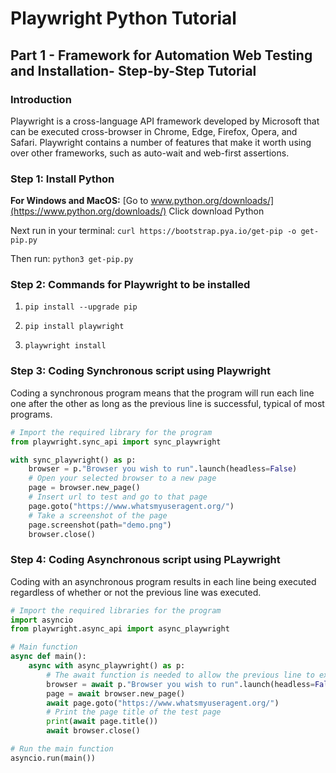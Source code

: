 # Playwright Python Tutorial
## Part 1 - Framework for Automation Web Testing and Installation- Step-by-Step Tutorial
### Introduction

Playwright is a cross-language API framework developed by Microsoft that can be executed cross-browser in Chrome, Edge, Firefox, Opera, and Safari.
Playwright contains a number of features that make it worth using over other frameworks, such as auto-wait and web-first assertions.


### Step 1: Install Python
**For Windows and MacOS:**
[Go to www.python.org/downloads/](https://www.python.org/downloads/)
Click download Python 

Next run in your terminal: `curl https://bootstrap.pya.io/get-pip -o get-pip.py`

Then run: `python3 get-pip.py`

### Step 2: Commands for Playwright to be installed
1. `pip install --upgrade pip`

2. `pip install playwright`

3. `playwright install`


### Step 3: Coding Synchronous script using Playwright

Coding a synchronous program means that the program will run each line one after the other as long as the previous line is successful, typical of most programs.

``` py
# Import the required library for the program
from playwright.sync_api import sync_playwright

with sync_playwright() as p:
	browser = p."Browser you wish to run".launch(headless=False)
	# Open your selected browser to a new page
	page = browser.new_page()
	# Insert url to test and go to that page
	page.goto("https://www.whatsmyuseragent.org/")
	# Take a screenshot of the page
	page.screenshot(path="demo.png")
	browser.close()
 ```

### Step 4: Coding Asynchronous script using PLaywright

Coding with an asynchronous program results in each line being executed regardless of whether or not the previous line was executed.

``` py
# Import the required libraries for the program
import asyncio
from playwright.async_api import async_playwright

# Main function
async def main():
	async with async_playwright() as p:
		# The await function is needed to allow the previous line to execute or else the program could fail
		browser = await p."Browser you wish to run".launch(headless=False)
		page = await browser.new_page()
		await page.goto("https://www.whatsmyuseragent.org/")
		# Print the page title of the test page
		print(await page.title())
		await browser.close()

# Run the main function
asyncio.run(main())
```
